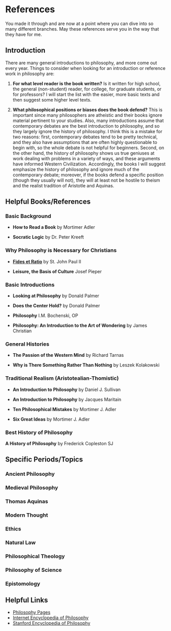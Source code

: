 # References

You made it through and are now at a point where you can dive into
so many different branches. May these references serve you in the way 
that they have for me.

## Introduction

There are many general introductions to philosophy, and more come out every
year. Things to consider when looking for an introduction or reference work
in philosophy are: 

1. **For what level reader is the book written?**
Is it written for high school, the general (non-student) reader, for college,
for graduate students, or for professors? I will start the list with the 
easier, more basic texts and then suggest some higher level texts.

2. **What philosophical positions or biases does the book defend?**
This is important since many philosophers are
atheistic and their books ignore material pertinent to your studies. Also,
many introductions assume that contemporary debates are the best
introduction to philosophy, and so they largely ignore the history of
philosophy. I think this is a mistake for two reasons: first, contemporary
debates tend to be pretty technical, and they also have assumptions that
are often highly questionable to begin with, so the whole debate is not
helpful for beginners. Second, on the other hand, the history of 
philosophy shows us true geniuses at work dealing with problems in a
variety of ways, and these arguments have informed Western Civilization.
Accordingly, the books I will suggest emphasize the history of philosophy
and ignore much of the contemporary debate; moreover, if the books defend
a specific position (though they usually will not), they will at least
not be hostile to theism and the realist tradition of Aristotle and 
Aquinas.

## Helpful Books/References

### Basic Background

* **How to Read a Book** by Mortimer Adler

* **Socratic Logic** by Dr. Peter Kreeft

### Why Philosophy is Necessary for Christians

* **[Fides et Ratio](https://www.vatican.va/content/john-paul-ii/en/encyclicals/documents/hf_jp-ii_enc_14091998_fides-et-ratio.html)** by St. John Paul II

* **Leisure, the Basis of Culture** Josef Pieper

### Basic Introductions

* **Looking at Philosophy** by Donald Palmer

* **Does the Center Hold?** by Donald Palmer

* **Philosophy** I.M. Bochenski, OP

* **Philosophy: An Introduction to the Art of Wondering** by James Christian

### General Histories

* **The Passion of the Western Mind** by Richard Tarnas

* **Why is There Something Rather Than Nothing** by Leszek Kolakowski

### Traditional Realism (Aristotealian-Thomistic)

* **An Introduction to Philosophy** by Daniel J. Sullivan

* **An Introduction to Philosophy** by Jacques Maritain

* **Ten Philosophical Mistakes** by Mortimer J. Adler

* **Six Great Ideas** by Mortimer J. Adler

### Best History of Philosophy

**A History of Philosophy** by Frederick Copleston SJ

## Specific Periods/Topics

### Ancient Philosophy

### Medieval Philosophy

### Thomas Aquinas

### Modern Thought

### Ethics

### Natural Law

### Philosophical Theology

### Philosophy of Science

### Epistomology

## Helpful Links

* [Philosophy Pages](http://www.philosophypages.com)
* [Internet Encyclopedia of Philosophy](https://iep.utm.edu/)
* [Stanford Encyclopedia of Philosophy](http://plato.stanford.edu)
